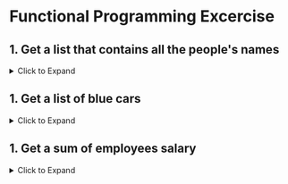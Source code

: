 # Functional Programming Excercise

## 1. Get a list that contains all the people's names
<details>
<summary>Click to Expand</summary>

```
// Get a list that contains all the people's names
    List<String> names = people
                .stream()
                .map(person -> person.name)
                .collect(Collectors.toList());

    System.out.println(names);
```

</details>


## 1. Get a list of blue cars
<details>
<summary>Click to Expand</summary>



```
// Get a list of blue cars
    List<Car> blueCars = cars
                .stream()
                .filter(car -> car.color.equals("blue"))
                .collect(Collectors.toList());
```

</details>



## 1. Get a sum of employees salary
<details>
<summary>Click to Expand</summary>


``` 

// Get a sum of employees salary

     Float salSum = employees
                .stream()
                .map(employee -> employee.salary)
                .reduce(0f, (x,y) -> x+y); //.reduce(0f, Float::sum);

     System.out.println(salSum);




```


</details>
